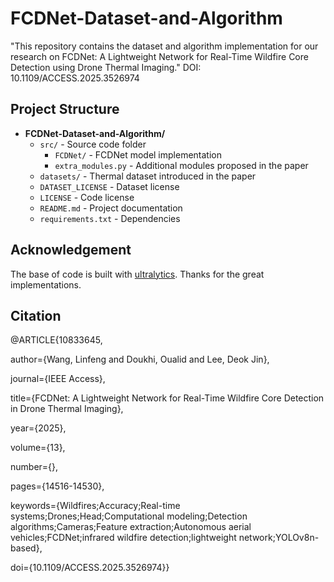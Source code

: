 # FCDNet-Dataset-and-Algorithm
"This repository contains the dataset and algorithm implementation for our research on FCDNet: A Lightweight Network for Real-Time Wildfire Core Detection using Drone Thermal Imaging."
DOI: 10.1109/ACCESS.2025.3526974 

## Project Structure

- **FCDNet-Dataset-and-Algorithm/**
  - `src/` - Source code folder
    - `FCDNet/` - FCDNet model implementation
    - `extra_modules.py` - Additional modules proposed in the paper
  - `datasets/` - Thermal dataset introduced in the paper
  - `DATASET_LICENSE` - Dataset license
  - `LICENSE` - Code license
  - `README.md` - Project documentation
  - `requirements.txt` - Dependencies

## Acknowledgement
The base of code is built with [ultralytics](https://github.com/ultralytics/ultralytics).
Thanks for the great implementations.

## Citation
@ARTICLE{10833645,

  author={Wang, Linfeng and Doukhi, Oualid and Lee, Deok Jin},
  
  journal={IEEE Access}, 
  
  title={FCDNet: A Lightweight Network for Real-Time Wildfire Core Detection in Drone Thermal Imaging}, 
  
  year={2025},
  
  volume={13},
  
  number={},
  
  pages={14516-14530},
  
  keywords={Wildfires;Accuracy;Real-time systems;Drones;Head;Computational modeling;Detection algorithms;Cameras;Feature extraction;Autonomous aerial vehicles;FCDNet;infrared wildfire detection;lightweight network;YOLOv8n-based},
  
  doi={10.1109/ACCESS.2025.3526974}}


